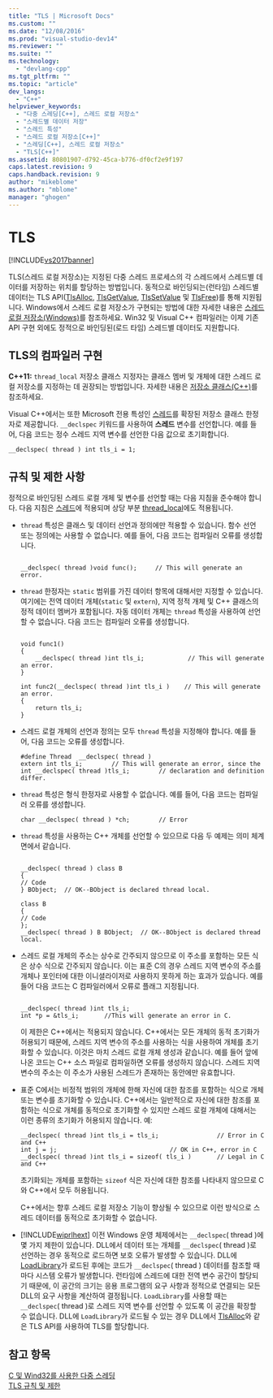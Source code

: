 ```yaml
---
title: "TLS | Microsoft Docs"
ms.custom: ""
ms.date: "12/08/2016"
ms.prod: "visual-studio-dev14"
ms.reviewer: ""
ms.suite: ""
ms.technology: 
  - "devlang-cpp"
ms.tgt_pltfrm: ""
ms.topic: "article"
dev_langs: 
  - "C++"
helpviewer_keywords: 
  - "다중 스레딩[C++], 스레드 로컬 저장소"
  - "스레드별 데이터 저장"
  - "스레드 특성"
  - "스레드 로컬 저장소[C++]"
  - "스레딩[C++], 스레드 로컬 저장소"
  - "TLS[C++]"
ms.assetid: 80801907-d792-45ca-b776-df0cf2e9f197
caps.latest.revision: 9
caps.handback.revision: 9
author: "mikeblome"
ms.author: "mblome"
manager: "ghogen"
---
```

# TLS
[!INCLUDE[vs2017banner](../../assembler/inline/includes/vs2017banner.md)]

TLS\(스레드 로컬 저장소\)는 지정된 다중 스레드 프로세스의 각 스레드에서 스레드별 데이터를 저장하는 위치를 할당하는 방법입니다.  동적으로 바인딩되는\(런타임\) 스레드별 데이터는 TLS API\([TlsAlloc](assetId:///TlsAlloc?qualifyHint=False&autoUpgrade=True), [TlsGetValue](assetId:///TlsGetValue?qualifyHint=False&autoUpgrade=True), [TlsSetValue](assetId:///TlsSetValue?qualifyHint=False&autoUpgrade=True) 및 [TlsFree](assetId:///TlsFree?qualifyHint=False&autoUpgrade=True)\)를 통해 지원됩니다.  Windows에서 스레드 로컬 저장소가 구현되는 방법에 대한 자세한 내용은 [스레드 로컬 저장소\(Windows\)](https://msdn.microsoft.com/en-us/library/windows/desktop/ms686749\(v=vs.85\).aspx)를 참조하세요.  Win32 및 Visual C\+\+ 컴파일러는 이제 기존 API 구현 외에도 정적으로 바인딩된\(로드 타임\) 스레드별 데이터도 지원합니다.  
  
##  <a name="_core_compiler_implementation_for_tls"></a> TLS의 컴파일러 구현  
 **C\+\+11:** `thread_local` 저장소 클래스 지정자는 클래스 멤버 및 개체에 대한 스레드 로컬 저장소를 지정하는 데 권장되는 방법입니다.  자세한 내용은 [저장소 클래스\(C\+\+\)](../../cpp/storage-classes-cpp.md#thread_local)를 참조하세요.  
  
 Visual C\+\+에서는 또한 Microsoft 전용 특성인 [스레드](../../cpp/thread.md)를 확장된 저장소 클래스 한정자로 제공합니다.  `__declspec` 키워드를 사용하여 **스레드** 변수를 선언합니다.  예를 들어, 다음 코드는 정수 스레드 지역 변수를 선언한 다음 값으로 초기화합니다.  
  
```  
__declspec( thread ) int tls_i = 1;  
```  
  
## 규칙 및 제한 사항  
 정적으로 바인딩된 스레드 로컬 개체 및 변수를 선언할 때는 다음 지침을 준수해야 합니다.  다음 지침은 [스레드](../../cpp/thread.md)에 적용되며 상당 부분 [thread\_local](../../cpp/storage-classes-cpp.md#thread_local)에도 적용됩니다.  
  
-   `thread` 특성은 클래스 및 데이터 선언과 정의에만 적용할 수 있습니다.  함수 선언 또는 정의에는 사용할 수 없습니다.  예를 들어, 다음 코드는 컴파일러 오류를 생성합니다.  
  
    ```  
  
    __declspec( thread )void func();     // This will generate an error.  
    ```  
  
-   `thread` 한정자는 `static` 범위를 가진 데이터 항목에 대해서만 지정할 수 있습니다.  여기에는 전역 데이터 개체\(`static` 및 `extern`\), 지역 정적 개체 및 C\+\+ 클래스의 정적 데이터 멤버가 포함됩니다.  자동 데이터 개체는 `thread` 특성을 사용하여 선언할 수 없습니다.  다음 코드는 컴파일러 오류를 생성합니다.  
  
    ```  
  
    void func1()  
    {  
        __declspec( thread )int tls_i;            // This will generate an error.  
    }  
  
    int func2(__declspec( thread )int tls_i )    // This will generate an error.  
    {  
        return tls_i;  
    }  
    ```  
  
-   스레드 로컬 개체의 선언과 정의는 모두 `thread` 특성을 지정해야 합니다.  예를 들어, 다음 코드는 오류를 생성합니다.  
  
    ```  
    #define Thread  __declspec( thread )  
    extern int tls_i;        // This will generate an error, since the  
    int __declspec( thread )tls_i;        // declaration and definition differ.  
    ```  
  
-   `thread` 특성은 형식 한정자로 사용할 수 없습니다.  예를 들어, 다음 코드는 컴파일러 오류를 생성합니다.  
  
    ```  
    char __declspec( thread ) *ch;        // Error  
    ```  
  
-   `thread` 특성을 사용하는 C\+\+ 개체를 선언할 수 있으므로 다음 두 예제는 의미 체계 면에서 같습니다.  
  
    ```  
  
    __declspec( thread ) class B  
    {  
    // Code  
    } BObject;  // OK--BObject is declared thread local.  
  
    class B  
    {  
    // Code  
    };  
    __declspec( thread ) B BObject;  // OK--BObject is declared thread local.  
    ```  
  
-   스레드 로컬 개체의 주소는 상수로 간주되지 않으므로 이 주소를 포함하는 모든 식은 상수 식으로 간주되지 않습니다.  이는 표준 C의 경우 스레드 지역 변수의 주소를 개체나 포인터에 대한 이니셜라이저로 사용하지 못하게 하는 효과가 있습니다.  예를 들어 다음 코드는 C 컴파일러에서 오류로 플래그 지정됩니다.  
  
    ```  
  
    __declspec( thread )int tls_i;  
    int *p = &tls_i;       //This will generate an error in C.  
    ```  
  
     이 제한은 C\+\+에서는 적용되지 않습니다.  C\+\+에서는 모든 개체의 동적 초기화가 허용되기 때문에, 스레드 지역 변수의 주소를 사용하는 식을 사용하여 개체를 초기화할 수 있습니다.  이것은 마치 스레드 로컬 개체 생성과 같습니다.  예를 들어 앞에 나온 코드는 C\+\+ 소스 파일로 컴파일하면 오류를 생성하지 않습니다.  스레드 지역 변수의 주소는 이 주소가 사용된 스레드가 존재하는 동안에만 유효합니다.  
  
-   표준 C에서는 비정적 범위의 개체에 한해 자신에 대한 참조를 포함하는 식으로 개체 또는 변수를 초기화할 수 있습니다.  C\+\+에서는 일반적으로 자신에 대한 참조를 포함하는 식으로 개체를 동적으로 초기화할 수 있지만 스레드 로컬 개체에 대해서는 이런 종류의 초기화가 허용되지 않습니다.  예:  
  
    ```  
    __declspec( thread )int tls_i = tls_i;                // Error in C and C++   
    int j = j;                               // OK in C++, error in C  
    __declspec( thread )int tls_i = sizeof( tls_i )       // Legal in C and C++  
    ```  
  
     초기화되는 개체를 포함하는 `sizeof` 식은 자신에 대한 참조를 나타내지 않으므로 C와 C\+\+에서 모두 허용됩니다.  
  
     C\+\+에서는 향후 스레드 로컬 저장소 기능이 향상될 수 있으므로 이런 방식으로 스레드 데이터를 동적으로 초기화할 수 없습니다.  
  
-   [!INCLUDE[wiprlhext](../../c-runtime-library/reference/includes/wiprlhext_md.md)] 이전 Windows 운영 체제에서는 `__declspec`\( thread \)에 몇 가지 제한이 있습니다.  DLL에서 데이터 또는 개체를 `__declspec`\( thread \)로 선언하는 경우 동적으로 로드하면 보호 오류가 발생할 수 있습니다.  DLL에 [LoadLibrary](http://msdn.microsoft.com/library/windows/desktop/ms684175)가 로드된 후에는 코드가 `__declspec`\( thread \) 데이터를 참조할 때마다 시스템 오류가 발생합니다.  런타임에 스레드에 대한 전역 변수 공간이 할당되기 때문에, 이 공간의 크기는 응용 프로그램의 요구 사항과 정적으로 연결되는 모든 DLL의 요구 사항을 계산하여 결정됩니다.  `LoadLibrary`를 사용할 때는 `__declspec`\( thread \)로 스레드 지역 변수를 선언할 수 있도록 이 공간을 확장할 수 없습니다.  DLL에 `LoadLibrary`가 로드될 수 있는 경우 DLL에서 [TlsAlloc](http://msdn.microsoft.com/library/windows/desktop/ms686801)와 같은 TLS API를 사용하여 TLS를 할당합니다.  
  
## 참고 항목  
 [C 및 Wind32를 사용한 다중 스레딩](../../parallel/multithreading-with-c-and-win32.md)   
 [TLS 규칙 및 제한](../../misc/rules-and-limitations-for-tls.md)